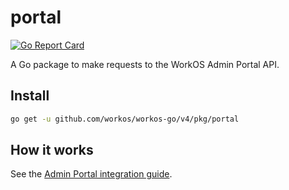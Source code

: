 # portal

[![Go Report Card](https://img.shields.io/badge/dev-reference-007d9c?logo=go&logoColor=white&style=flat)](https://pkg.go.dev/github.com/workos/workos-go/v4/pkg/portal)

A Go package to make requests to the WorkOS Admin Portal API.

## Install

```sh
go get -u github.com/workos/workos-go/v4/pkg/portal
```

## How it works

See the [Admin Portal integration guide](https://workos.com/docs/admin-portal/guide).

